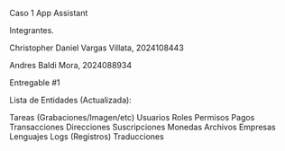 Caso 1 App Assistant 

Integrantes.

Christopher Daniel Vargas Villata, 2024108443

Andres Baldi Mora, 2024088934

Entregable #1

Lista de Entidades (Actualizada): 

Tareas (Grabaciones/Imagen/etc)
Usuarios
Roles
Permisos
Pagos
Transacciones
Direcciones
Suscripciones
Monedas
Archivos
Empresas
Lenguajes
Logs (Registros)
Traducciones
